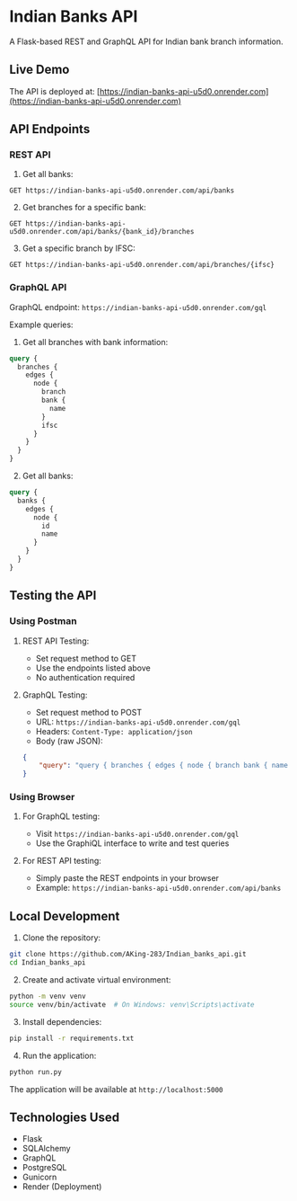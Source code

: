 # Indian Banks API

A Flask-based REST and GraphQL API for Indian bank branch information.

## Live Demo

The API is deployed at: [https://indian-banks-api-u5d0.onrender.com](https://indian-banks-api-u5d0.onrender.com)

## API Endpoints

### REST API

1. Get all banks:
```
GET https://indian-banks-api-u5d0.onrender.com/api/banks
```

2. Get branches for a specific bank:
```
GET https://indian-banks-api-u5d0.onrender.com/api/banks/{bank_id}/branches
```

3. Get a specific branch by IFSC:
```
GET https://indian-banks-api-u5d0.onrender.com/api/branches/{ifsc}
```

### GraphQL API

GraphQL endpoint: `https://indian-banks-api-u5d0.onrender.com/gql`

Example queries:

1. Get all branches with bank information:
```graphql
query {
  branches {
    edges {
      node {
        branch
        bank {
          name
        }
        ifsc
      }
    }
  }
}
```

2. Get all banks:
```graphql
query {
  banks {
    edges {
      node {
        id
        name
      }
    }
  }
}
```

## Testing the API

### Using Postman

1. REST API Testing:
   - Set request method to GET
   - Use the endpoints listed above
   - No authentication required

2. GraphQL Testing:
   - Set request method to POST
   - URL: `https://indian-banks-api-u5d0.onrender.com/gql`
   - Headers: `Content-Type: application/json`
   - Body (raw JSON):
   ```json
   {
       "query": "query { branches { edges { node { branch bank { name } ifsc } } } }"
   }
   ```

### Using Browser

1. For GraphQL testing:
   - Visit `https://indian-banks-api-u5d0.onrender.com/gql`
   - Use the GraphiQL interface to write and test queries

2. For REST API testing:
   - Simply paste the REST endpoints in your browser
   - Example: `https://indian-banks-api-u5d0.onrender.com/api/banks`

## Local Development

1. Clone the repository:
```bash
git clone https://github.com/AKing-283/Indian_banks_api.git
cd Indian_banks_api
```

2. Create and activate virtual environment:
```bash
python -m venv venv
source venv/bin/activate  # On Windows: venv\Scripts\activate
```

3. Install dependencies:
```bash
pip install -r requirements.txt
```

4. Run the application:
```bash
python run.py
```

The application will be available at `http://localhost:5000`

## Technologies Used

- Flask
- SQLAlchemy
- GraphQL
- PostgreSQL
- Gunicorn
- Render (Deployment)
